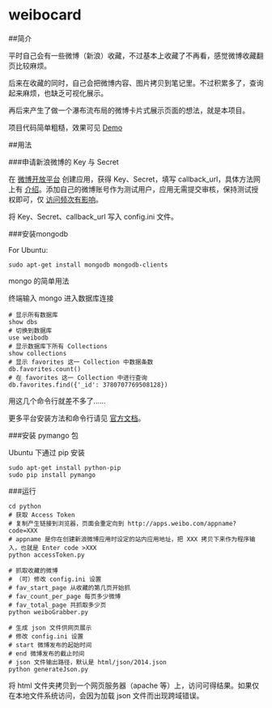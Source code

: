 weibocard
=========

##简介

平时自己会有一些微博（新浪）收藏，不过基本上收藏了不再看，感觉微博收藏翻页比较麻烦。

后来在收藏的同时，自己会把微博内容、图片拷贝到笔记里。不过积累多了，查询起来麻烦，也缺乏可视化展示。

再后来产生了做一个瀑布流布局的微博卡片式展示页面的想法，就是本项目。

项目代码简单粗糙，效果可见 [Demo](http://frank19900731.github.io/weibocard-demo/) 

##用法 

###申请新浪微博的 Key 与 Secret

在 [微博开放平台](http://open.weibo.com/) 创建应用，获得 Key、Secret，填写 callback_url，具体方法网上有 [介绍](新浪微博开放平台获取的appkey)。添加自己的微博账号作为测试用户，应用无需提交审核，保持测试授权即可，仅 [访问频次有影响](http://open.weibo.com/wiki/%E6%8E%A5%E5%8F%A3%E8%AE%BF%E9%97%AE%E9%A2%91%E6%AC%A1%E6%9D%83%E9%99%90)。

将 Key、Secret、callback_url 写入 config.ini 文件。

###安装mongodb 

For Ubuntu:

```
sudo apt-get install mongodb mongodb-clients
```

mongo 的简单用法

终端输入 mongo 进入数据库连接

```
# 显示所有数据库
show dbs
# 切换到数据库
use weibodb
# 显示数据库下所有 Collections
show collections
# 显示 favorites 这一 Collection 中数据条数
db.favorites.count()
# 在 favorites 这一 Collection 中进行查询
db.favorites.find({'_id': 3780707769508128})
```

用这几个命令行就差不多了……

更多平台安装方法和命令行请见 [官方文档](http://docs.mongodb.org/manual/)。

###安装 pymango 包

Ubuntu 下通过 pip 安装

```
sudo apt-get install python-pip
sudo pip install pymango
```

###运行

```
cd python
# 获取 Access Token
# 复制产生链接到浏览器，页面会重定向到 http://apps.weibo.com/appname?code=XXX
# appname 是你在创建新浪微博应用时设定的站内应用地址，把 XXX 拷贝下来作为程序输入，也就是 Enter code >XXX
python accessToken.py

# 抓取收藏的微博
# （可）修改 config.ini 设置
# fav_start_page 从收藏的第几页开始抓
# fav_count_per_page 每页多少微博
# fav_total_page 共抓取多少页
python weiboGrabber.py

# 生成 json 文件供网页展示
# 修改 config.ini 设置
# start 微博发布的起始时间
# end 微博发布的截止时间
# json 文件输出路径，默认是 html/json/2014.json
python generateJson.py
```

将 html 文件夹拷贝到一个网页服务器（apache 等）上，访问可得结果。如果仅在本地文件系统访问，会因为加载 json 文件而出现跨域错误。
